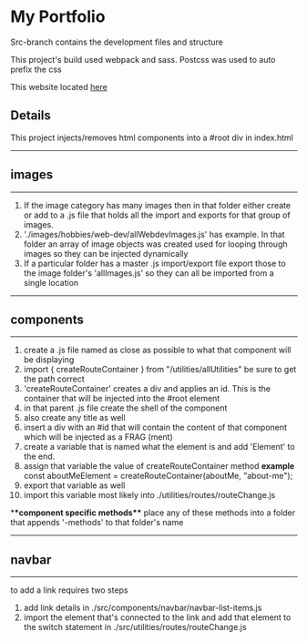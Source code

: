 # My Portfolio

Src-branch contains the development files and structure

This project's build used webpack and sass. Postcss was used to auto prefix the css

This website located [here](https://ellis8555.github.io/CertificatesOnGit/)

## Details

This project injects/removes html components into a #root div in index.html

---

## images

---

1. If the image category has many images then in that folder either create or add to a .js file that holds all the import and exports for that group of images.
2. './images/hobbies/web-dev/allWebdevImages.js' has example. In that folder an array of image objects was created used for looping through images so they can be injected dynamically
3. If a particular folder has a master .js import/export file export those to the image folder's 'allImages.js' so they can all be imported from a single location

---

## components

---

1. create a .js file named as close as possible to what that component will be displaying
2. import { createRouteContainer } from "/utilities/allUtilities" be sure to get the path correct
3. 'createRouteContainer' creates a div and applies an id. This is the container that will be injected into the #root element
4. in that parent .js file create the shell of the component
5. also create any title as well
6. insert a div with an #id that will contain the content of that component which will be injected as a FRAG (ment)
7. create a variable that is named what the element is and add 'Element' to the end.
8. assign that variable the value of createRouteContainer method
   **example** const aboutMeElement = createRouteContainer(aboutMe, "about-me");
9. export that variable as well
10. import this variable most likely into ./utilities/routes/routeChange.js

\***\*component specific methods\*\***
place any of these methods into a folder that appends '-methods' to that folder's name

---

## navbar

---

to add a link requires two steps

1. add link details in ./src/components/navbar/navbar-list-items.js
2. import the element that's connected to the link and add that element to the switch statement in ./src/utilities/routes/routeChange.js
